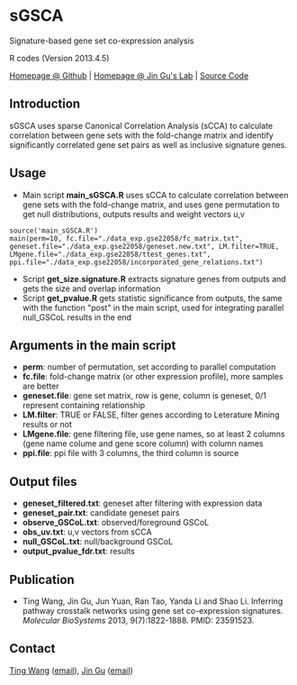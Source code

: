 # sGSCA
Signature-based gene set co-expression analysis

R codes (Version 2013.4.5)

[Homepage @ Github](http://wt2015-github.github.io/sGSCA/) | [Homepage @ Jin Gu's Lab](http://bioinfo.au.tsinghua.edu.cn/member/jgu/sGSCA/) | [Source Code](https://github.com/wt2015-github/sGSCA)

## Introduction
sGSCA uses sparse Canonical Correlation Analysis (sCCA) to calculate correlation between gene sets with the fold-change matrix and identify significantly correlated gene set pairs as well as inclusive signature genes.

## Usage
* Main script **main_sGSCA.R** uses sCCA to calculate correlation between gene sets with the fold-change matrix, and uses gene permutation to get null distributions, outputs results and weight vectors u,v
```
source('main_sGSCA.R')
main(perm=10, fc.file="./data_exp.gse22058/fc_matrix.txt", geneset.file="./data_exp.gse22058/geneset.new.txt", LM.filter=TRUE, LMgene.file="./data_exp.gse22058/ttest_genes.txt", ppi.file="./data_exp.gse22058/incorporated_gene_relations.txt")
```
* Script **get_size.signature.R** extracts signature genes from outputs and gets the size and overlap information
* Script **get_pvalue.R** gets statistic significance from outputs, the same with the function "post" in the main script, used for integrating parallel null_GSCoL results in the end

## Arguments in the main script
* **perm**: number of permutation, set according to parallel computation
*	**fc.file**: fold-change matrix (or other expression profile), more samples are better
*	**geneset.file**: gene set matrix, row is gene, column is geneset, 0/1 represent containing relationship
*	**LM.filter**: TRUE or FALSE, filter genes according to Leterature Mining results or not
*	**LMgene.file**: gene filtering file, use gene names, so at least 2 columns (gene name colume and gene score column) with column names
*	**ppi.file**: ppi file with 3 columns, the third column is source

## Output files
* **geneset_filtered.txt**: geneset after filtering with expression data 
*	**geneset_pair.txt**: candidate geneset pairs
*	**observe_GSCoL.txt**: observed/foreground GSCoL
*	**obs_uv.txt**: u,v vectors from sCCA
*	**null_GSCoL.txt**: null/background GSCoL
*	**output_pvalue_fdr.txt**: results

## Publication
* Ting Wang, Jin Gu, Jun Yuan, Ran Tao, Yanda Li and Shao Li. Inferring pathway crosstalk networks using gene set co-expression signatures. *Molecular BioSystems* 2013, 9(7):1822-1888. PMID: 23591523.

## Contact
[Ting Wang](http://wt2015-github.github.io/) ([email](wang9ting@gmail.com)), [Jin Gu](http://bioinfo.au.tsinghua.edu.cn/member/jgu/) ([email](wellgoo@gmail.com))
